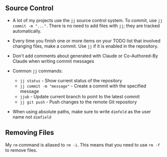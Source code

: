## Source Control

- A lot of my projects use the `jj` source control system. To commit, use `jj commit -m "..."`. There is no need to add files with `jj`; they are tracked automatically.

- Every time you finish one or more items on your TODO list that involved changing files, make a commit. Use `jj` if it is enabled in the repository.

- Don't add comments about generated with Claude or Co-Authored-By Claude when writing commit messages

- Common `jj` commands:
  - `jj status` - Show current status of the repository
  - `jj commit -m "message"` - Create a commit with the specified message
  - `jjub` - Update current branch to point to the latest commit
  - `jj git push` - Push changes to the remote Git repository

- When using absolute paths, make sure to write `dimfeld` as the user name not `dimfield`

## Removing Files

My `rm` command is aliased to `rm -i`. This means that you need to use `rm -f` to remove files.
